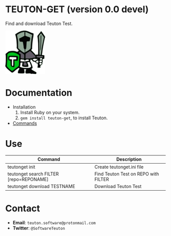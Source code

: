 
# TEUTON-GET (version 0.0 devel)

Find and download Teuton Test.

![logo](./docs/images/logo.png)

# Documentation

* Installation
    1. Install Ruby on your system.
    1. `gem install teuton-get`, to install Teuton.
* [Commands](https://github.com/teuton-software/teuton/tree/master/docs/commands/README.md)

# Use

| Command        | Description |
| -------------- | ------------------------- |
| teutonget init | Create teutonget.ini file |
| teutonget search FILTER [repo=REPONAME]| Find Teuton Test on REPO with FILTER |
| teutonget download TESTNAME | Download Teuton Test |

# Contact

* **Email**: `teuton.software@protonmail.com`
* **Twitter**: `@SoftwareTeuton`
